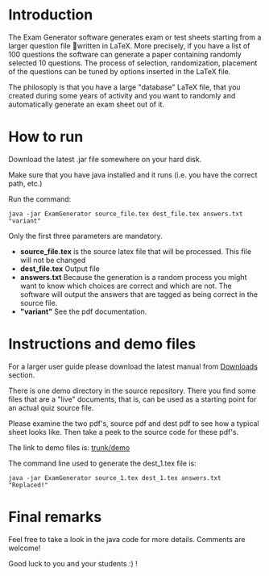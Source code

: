 # Introduction #

The Exam Generator software generates exam or test sheets starting from a
larger question file written in LaTeX. More precisely, if you have a list of 100 questions the software can generate a paper containing randomly selected 10 questions. The process of selection, randomization, placement of the questions can be tuned by options inserted in the LaTeX file.

The philosoply is that you have a large "database" LaTeX file, that you created during some years of activity and you want to randomly and automatically generate an exam sheet out of it.



# How to run #

Download the latest .jar file somewhere on your hard disk.

Make sure that you have java installed and it runs (i.e. you have the correct path, etc.)

Run the command:

```
java -jar ExamGenerator source_file.tex dest_file.tex answers.txt "variant"
```

Only the first three parameters are mandatory.

  * **source\_file.tex** is the source latex file that will be processed. This file will not be changed
  * **dest\_file.tex** Output file
  * **answers.txt** Because the generation is a random process you might want to know which choices are correct and which are not. The software will output the answers that are tagged as being correct in the source file.
  * **"variant"** See the pdf documentation.

# Instructions and demo files #

For a larger user guide please download the latest manual from [Downloads](https://code.google.com/p/exam-generator/downloads/list) section.

There is one demo directory in the source repository. There you find some files that are a "live" documents, that is, can be used as a starting point for an actual quiz source file.

Please examine the two pdf's, source pdf and dest pdf to see how a typical sheet looks like. Then take a peek to the source code for these pdf's.

The link to demo files is: [trunk/demo](https://code.google.com/p/exam-generator/source/browse/#svn%2Ftrunk%2Fdemo)

The command line used to generate the dest\_1.tex file is:
```
java -jar ExamGenerator source_1.tex dest_1.tex answers.txt "Replaced!"
```

# Final remarks #

Feel free to take a look in the java code for more details. Comments are welcome!

Good luck to you and your students :) !